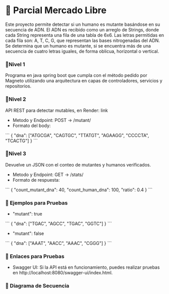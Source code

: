 <h1>📌 Parcial Mercado Libre</h1>
Este proyecto permite detectar si un humano es mutante basándose en su secuencia de ADN. El ADN es recibido como un arreglo de Strings, donde cada String representa una fila de una tabla de 6x6. Las letras permitidas en cada fila son: A, T, C, G, que representan las bases nitrogenadas del ADN. Se determina que un humano es mutante, si se encuentra más de una secuencia de cuatro letras iguales, de forma oblicua, horizontal o vertical. 

<h3>📌Nivel 1</h3>
Programa  en java spring boot que cumpla con el método pedido por Magneto utilizando una arquitectura en capas de controladores, servicios y repositorios. 

<h3>📌Nivel 2</h3>
API REST para detectar mutables, en Render: link
<ul> 
  <li>Metodo y Endpoint: POST → /mutant/</li>
  <li>Formato del body:</li>
</ul>
```
{ "dna": ["ATGCGA", "CAGTGC", "TTATGT", "AGAAGG", "CCCCTA", "TCACTG"] }
```

<h3>📌Nivel 3</h3>
Devuelve un JSON con el conteo de mutantes y humanos verificados.
<ul> 
  <li>Metodo y Endpoint: GET → /stats/</li>
  <li>Formato de respuesta:</li>
</ul>
```
{
  "count_mutant_dna": 40,
  "count_human_dna": 100,
  "ratio": 0.4
}
```

<h3>📌 Ejemplos para Pruebas</h3>
<ul> 
  <li>"mutant": true</li>
</ul>
```
{ "dna": ["TGAC", "AGCC", "TGAC", "GGTC"] }
```
<ul> 
  <li>"mutant": false</li>
</ul>
```
{ "dna": ["AAAT", "AACC", "AAAC", "CGGG"] }
```

<h3>📌 Enlaces para Pruebas</h3>
<ul>
  <li>Swagger UI: Si la API está en funcionamiento, puedes realizar pruebas en http://localhost:8080/swagger-ui/index.html.</li>
</ul>


<h3>📌 Diagrama de Secuencia</h3>
